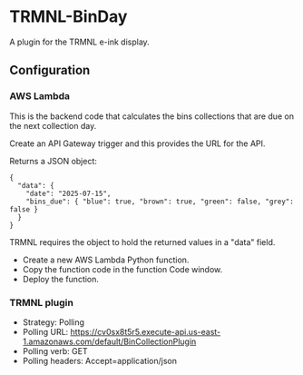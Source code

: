 # TRMNL-BinDay

A plugin for the TRMNL e-ink display.

## Configuration

### AWS Lambda
This is the backend code that calculates the bins collections that are due on the next collection day.

Create an API Gateway trigger and this provides the URL for the API.

Returns a JSON object:

```
{
  "data": {
    "date": "2025-07-15",
    "bins_due": { "blue": true, "brown": true, "green": false, "grey": false }
  }
}
```

TRMNL requires the object to hold the returned values in a "data" field.

- Create a new AWS Lambda Python function.
- Copy the function code in the function Code window.
- Deploy the function.

### TRMNL plugin
- Strategy: Polling
- Polling URL: https://cv0sx8t5r5.execute-api.us-east-1.amazonaws.com/default/BinCollectionPlugin
- Polling verb: GET
- Polling headers: Accept=application/json
